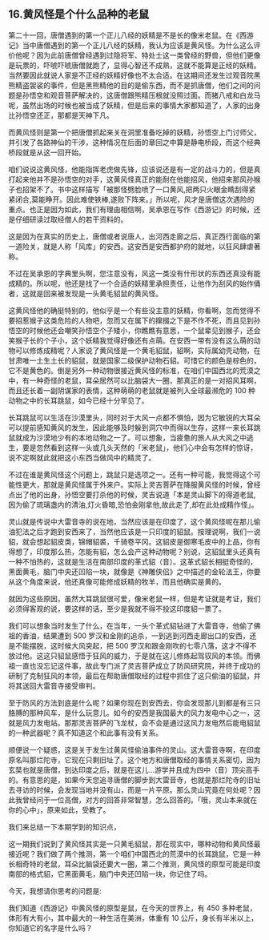 ## 16.黄风怪是个什么品种的老鼠
第二十一回，唐僧遇到的第一个正儿八经的妖精是不是长的像米老鼠。在《西游记》当中唐僧遇到的第一个正儿八经的妖精，我认为应该是黄风怪。为什么这么评价他呢？因为此前唐僧曾经遇到过隐将军、特处士这一类曾经的野兽，但他们更像是玩票的，吓唬吓唬唐僧就跑了，显得心智还不成熟，这就不能算是正经的妖精。当然要因此就说人家是不正经的妖精好像也不太合适。在这期间还发生过观音院黑熊精盗袈裟的事件，但是黑熊精他的目的是偷东西，而不是抓唐僧，他们之间的问题是孙悟空和观音菩萨解决的，这唐僧跟熊精压根就没照过面。而猪八戒和白龙马呢，虽然出场的时候也被当成了妖精，但是后来的事情大家都知道了，人家的出身比孙悟空还正，那都是天神下凡。


而黄风怪则是第一个把唐僧抓起来关在洞里准备吃掉的妖精，孙悟空上门讨师父，并引发了各路神仙的干涉，这种情况在后面的章回之中算是静电桥段，而这个经典桥段就是从这一回开始。


咱们说说这黄风怪，他能指挥老虎做先锋，应该说还是有一定的战斗力的，但是真打起来他并不是孙悟空的对手，这黄风怪真正的能耐在他能招风，他招来那风孙猴子也招架不了。书中这样描写「被那怪劈脸喷了一口黄风,把两只火眼金睛刮得紧紧闭合,莫能睁开。因此难使铁棒,遂败下阵来。」所以呢，风才是唐僧这次遇险的重点。也正是因为如此，我们有理由相信啊，吴承恩在写作《西游记》的时候，还是仔细研读过取经僧人的若干资料的。


这是因为在真实的历史上，唐僧或者说唐人，出河西走廊之后，真正西行面临的第一道险关，就是人称「风库」的安西。这安西是安西都护府的就地，以狂风肆虐著称。


不过在吴承恩的字典里头啊，您注意没有，风这一类没有什形状的东西还真没有能成精的。所以呢，他还是找了一个合适的妖精里承担责任，让他作为刮风的始作俑者，这就是回来被发现是一头黄毛貂鼠的黄风怪。


这黄风怪他的确挺特别的，他似乎是一个有些没主意的妖精，你看啊，忽而觉得不要招惹猴子这类危险的人物吧，忽而又在属下的撺掇之下是不作不死，而且见到孙悟空的时候他还会嘲笑孙悟空个子矮小，你瞧瞧有意思，一个鼠辈见到猴子，还会笑猴子长的个子小，这个妖精我觉得好像还有点萌。在安西一带有没有这么萌的动物可以修炼成精呢？人家说了黄风怪是一个黄毛貂鼠，貂啊，实际属幼壳动物，在甘肃唯一土生土长的貂鼠，就是国家二级保护动物石貂。可惜它的颜色是棕色的，它不是黄色的。倒是另外一种动物很接近黄风怪的标准，在咱们中国西北的荒漠之中，有一种奇怪的老鼠，耳朵居然可以比脑袋大一圈，那真正的是一对招风耳啊，而且还长着一副阴谋家的表情，这种萌萌的老鼠就是被列入全球最濒危的 100 种动物之中的长耳跳鼠，如今已经十分罕见了。


长耳跳鼠可以生活在沙漠里头，同时对于大风一点都不惧怕，因为它敏锐的大耳朵可以提前感知黄风的发生，因此能够及时躲到洞穴中而得以生存，这样一来长耳跳鼠就成为沙漠地少有的本地动物之一了。可以想象，当疲惫的旅人从大风之中逃生，要是忽然看到这样一头或几头天然的「米老鼠」，他们心中会有怎样的惊讶，说不定啊就此就把这小东西当做风中的精灵了。


不过在谁是黄风怪这个问题上，跳鼠只是选项之一。还有一种可能，我觉得这个可能性更大，那就是黄风怪属于外来户。实际上灵吉菩萨在降服黄风怪的时候，曾经点出了他的出身，孙悟空要打杀他的时候，灵吉说道「本是灵山脚下的得道老鼠,因为偷了琉璃盏内的清油,灯火昏暗,恐怕金刚拿他,故此走了,却在此处成精作怪」。


灵山就是传说中大雷音寺的说在地，当然应该是在印度了，这个黄风怪呢在那儿偷油犯法之后才跑到安西来了，当然他应该是一只印度的貂鼠。按理说啊，我们一说貂，就会想起貂皮类，锦帽貂裘，千骑卷平冈。这貂皮是御寒毛皮中的上品，你有得想了，印度那么热，怎能有貂，怎么会产这种动物呢？别说，这貂鼠里头还真有一种不怕热的，这就是生活在南部印度的革式貂（音）。这革式貂长相挺奇怪的，黑面黄毛，脑门中央还凹陷一块，就像是《神雕侠侣》之中描述的金轮法王，你要从这个角度来说，他还真像可能修成妖精的牧羊，而且他确实是黄的。


就因为这些原因，虽然大耳跳鼠很可爱，像米老鼠一样，但是考证就是考证，我们必须得客观的说，要这样的话，至少是我就不得不投这印度貂一票了。


我们可以想象当时发生了什么，在当年，一头个革式貂钻进了大雷音寺，他偷了佛祖的香油，结果遭到 500 罗汉和金刚的追杀，一到逃到河西走廊出口的安西，还是不能摆脱，这时候大风突起，把 500 罗汉和跟金刚吹的七零八落，这才不得不放过他。这这只貂鼠感悟于狂风的威力，于是就在这儿修炼起驾驭风的本领。而佛祖一直也没忘记这件事，故此专门派了灵吉菩萨成立了防风研究院，并终于成功的研制了克制狂风的本领，最后在帮助唐僧取经的过程中抓住了这只偷油的貂鼠，并将其送回大雷音寺接受审判。


至于防风的方法到底是什么呢？如果你现在到安西去，你会发现那儿到都是有三只胳膊的那种风车，是什么玩意儿。如今的安西是我国最大的风力发电中心之一，这就是风力发电站。那那灵吉菩萨的飞龙杖，会不会是通过这风力发电然后能电貂鼠的一种武器呢？真不知道这个和此事有没有关系。


顺便说一个疑惑，这是关于发生过黄风怪偷油事件的灵山。这大雷音寺啊，在印度原名叫那烂陀寺，它现在只剩旧址了。这个地方和唐僧取经的事情关系密切，因为玄奘也就是唐僧，到达印度之后，就是在这儿…游学并且成为四中（音）顶尖高手的。有意思的是，如果今天您追寻唐僧的脚步到大雷音寺，也就是那烂陀寺的旧址去寻访的时候，会发现当地并没有山，而是一片平原。那么灵山究竟在何处呢？因此我曾经问于一位高僧，对方的回答非常智慧，怎么回答的。「哦，灵山本来就在你的心中」，原来如此，受教了。


我们来总结一下本期学到的知识点，


这一期我们说到了黄风怪其实是一只黄毛貂鼠，那在现实中，哪种动物和黄风怪最接近呢？我们做了两个推测，第一个咱们中国西北的荒漠中的长耳跳鼠，它是一种长相奇特的老鼠，耳朵比脑袋还要大一圈，第二个推测，黄风怪的原型可能是印度南部的格式貂，它黑面黄毛，脑门中央还凹陷一块，你记住了吗。


今天，我想请你思考的问题是:


我们知道《西游记》中黄风怪的原型是鼠，在今天的世界上，有 450 多种老鼠，体形有大有小，其中最大的一种生活在美洲，体重有 10 公斤，身长有半米以上，你知道它的名字是什么吗？


 

